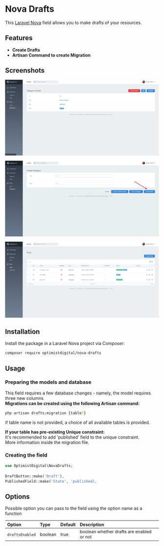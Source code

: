 # Nova Drafts

<!---[![Latest Version on Packagist](https://img.shields.io/packagist/v/optimistdigital/nova-drafts.svg?style=flat-square)](https://packagist.org/packages/optimistdigital/nova-drafts)
[![Total Downloads](https://img.shields.io/packagist/dt/optimistdigital/nova-drafts.svg?style=flat-square)](https://packagist.org/packages/optimistdigital/nova-drafts)--->

This [Laravel Nova](https://nova.laravel.com) field allows you to make drafts of your resources.

## Features

- **Create Drafts**
- **Artisan Command to create Migration**

## Screenshots

![Detail View](./docs/nova-drafts-details-view.png)

![Form View](./docs/nova-drafts-form-view.png)

![Index View](./docs/nova-drafts-index-view.png)

## Installation

Install the package in a Laravel Nova project via Composer:
```bash
composer require optimistdigital/nova-drafts
```

## Usage

### Preparing the models and database

This field requires a few database changes - namely, the model requires three new columns  
**Migrations can be created using the following Artisan command:**  
```bash
php artisan drafts:migration {table?}
```
if table name is not provided, a choice of all available tables is provided.

**If your table has pre-existing Unique constraint:**  
It's recommended to add 'published' field to the unique constraint.  
More information inside the migration file.

### Creating the field
```php
use OptimistDigital\NovaDrafts;

DraftButton::make('Draft'),
PublishedField::make('State', 'published),
```

## Options

Possible option you can pass to the field using the option name as a function

| Option                   | Type    | Default   | Description                                                             | 
| :----------------------- | :------ | :-------- | :-----------------------------------------------------------------------|
| `draftsEnabled`          | boolean | true      | boolean whether drafts are enabled or not                               |





